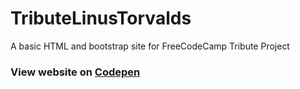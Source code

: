 # TributeLinusTorvalds
A basic HTML and bootstrap site for FreeCodeCamp Tribute Project

### View website on [Codepen](https://codepen.io/deepaksood619/pen/aEdojd)
